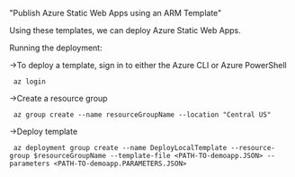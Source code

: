 "Publish Azure Static Web Apps using an ARM Template"

Using these templates, we can deploy Azure Static Web Apps.

Running the deployment:

->To deploy a template, sign in to either the Azure CLI or Azure PowerShell

     az login
     
->Create a resource group

     az group create --name resourceGroupName --location "Central US"
     
->Deploy template

     az deployment group create --name DeployLocalTemplate --resource-group $resourceGroupName --template-file <PATH-TO-demoapp.JSON> --parameters <PATH-TO-demoapp.PARAMETERS.JSON> 
  
   

  
 
